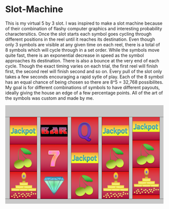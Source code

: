 # Slot-Machine
This is my virtual 5 by 3 slot. I was inspired to make a slot machine because of their combination of flashy computer graphics and interesting probability charactersitics. Once the slot starts each symbol goes cycling through different positions in the reel until it reaches its destination. Even though only 3 symbols are visible at any given time on each reel, there is a total of 8 symbols which will cycle through in a set order.  While the symbols move quite fast, there is an exponential decrease in speed as the symbol approaches its destination. There is also a bounce at the very end of each cycle. Though the exact timing varies on each trial, the first reel will finish first, the second reel will finish second and so on. Every pull of the slot only takes a few seconds encouraging a rapid sytle of play.  Each of the 8 symbol has an equal chance of being chosen so there are 8^5 = 32,768 possibilites. My goal is for different combinations of symbols to have different payouts, ideally giving the house an edge of a few percentage points. All of the art of the symbols was custom and made by me. 

![slot machine image](./slotImages/slotMachineImage.png)
